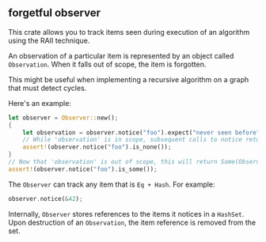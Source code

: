 ## forgetful observer

This crate allows you to track items seen during execution of an algorithm using the RAII technique. 

An observation of a particular item is represented by an object called `Observation`. When it falls
out of scope, the item is forgotten.

This might be useful when implementing a recursive algorithm on a graph that must detect cycles.

Here's an example:

```rust
let observer = Observer::new();
{
    let observation = observer.notice("foo").expect("never seen before");
    // While 'observation' is in scope, subsequent calls to notice return None.
    assert!(observer.notice("foo").is_none());
}
// Now that 'observation' is out of scope, this will return Some(Observation).
assert!(observer.notice("foo").is_some());
```

The `Observer` can track any item that is `Eq + Hash`. For example:
```rust
observer.notice(&42);
```

Internally, `Observer` stores references to the items
it notices in a `HashSet`. Upon destruction of an `Observation`, the item reference is removed from the set. 
